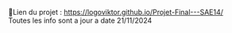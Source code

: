 📝Lien du projet : https://logoviktor.github.io/Projet-Final---SAE14/  
Toutes les info sont a jour a date 21/11/2024